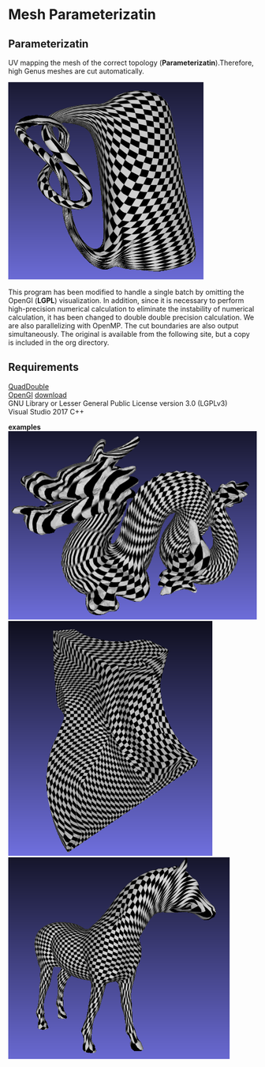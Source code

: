# Mesh Parameterizatin




## Parameterizatin  
UV mapping the mesh of the correct topology   (**Parameterizatin**).Therefore, high Genus meshes are cut automatically.

<img src="./images/image07.png"/> 
 

This program has been modified to handle a single batch by omitting the OpenGI (**LGPL**) visualization.
In addition, since it is necessary to perform high-precision numerical calculation to eliminate the instability of numerical calculation, it has been changed to double double precision calculation.
We are also parallelizing with OpenMP.
The cut boundaries are also output simultaneously.
The original is available from the following site, but a copy is included in the org directory.  

## Requirements
[QuadDouble](https://github.com/Sanaxen/QuadDouble)  
[OpenGI](https://sourceforge.net/projects/opengi/)   [download](http://opengi.sourceforge.net/downloads.html)  
GNU Library or Lesser General Public License version 3.0 (LGPLv3)  
Visual Studio 2017 C++  

**examples**
<img src="./images/image04.png"/> 
<img src="./images/image05.png"/> 
<img src="./images/image06.png"/> 
